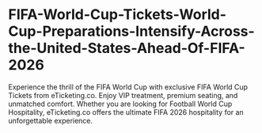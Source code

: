 # FIFA-World-Cup-Tickets-World-Cup-Preparations-Intensify-Across-the-United-States-Ahead-Of-FIFA-2026
Experience the thrill of the FIFA World Cup with exclusive FIFA World Cup Tickets from eTicketing.co. Enjoy VIP treatment, premium seating, and unmatched comfort. Whether you are looking for Football World Cup Hospitality, eTicketing.co offers the ultimate FIFA 2026 hospitality for an unforgettable experience.

